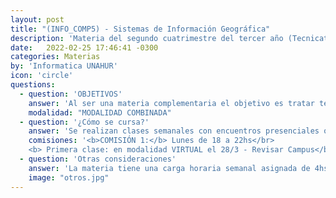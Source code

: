 ```yaml
---
layout: post
title: "(INFO_COMP5) - Sistemas de Información Geográfica"
description: 'Materia del segundo cuatrimestre del tercer año (Tecnicatura)'
date:   2022-02-25 17:46:41 -0300
categories: Materias
by: 'Informatica UNAHUR'
icon: 'circle'
questions:
  - question: 'OBJETIVOS'
    answer: 'Al ser una materia complementaria el objetivo es tratar temáticas específicas de los elementos que intervienen en aplicaciones que hacen uso de datos Georeferenciados. Se utilizan software específico para entender las imágenes satelitales y procesarlas, y se exploran opciones de Bases de Datos específicas.'
    modalidad: "MODALIDAD COMBINADA"
  - question: '¿Cómo se cursa?'
    answer: 'Se realizan clases semanales con encuentros presenciales o sincrónicos y prácticas para resolver. En el Campus Virtual se van abriendo contenidos semanalmente.'
    comisiones: '<b>COMISIÓN 1:</b> Lunes de 18 a 22hs</br>
    <b> Primera clase: en modalidad VIRTUAL el 28/3 - Revisar Campus</b><br/>'
  - question: 'Otras consideraciones'
    answer: 'La materia tiene una carga horaria semanal asignada de 4hs aunque requiere dedicarle mayor tiempo en ciertos momentos dada la complejidad de ciertos ejercicios de algoritmia.'
    image: "otros.jpg"
---
```

